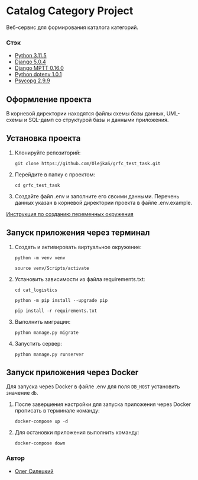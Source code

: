 # Catalog Category Project

Веб-сервис для формирования каталога категорий.

### Стэк

- [Python 3.11.5](https://docs.python.org/release/3.11.5/)
- [Django 5.0.4](https://docs.djangoproject.com/en/5.0/releases/5.0.4/)
- [Django MPTT 0.16.0](https://django-mptt.readthedocs.io/en/latest/)
- [Python dotenv 1.0.1](https://pypi.org/project/python-dotenv/)
- [Psycopg 2.9.9](https://www.psycopg.org/docs/)

## Оформление проекта

В корневой директории находятся файлы схемы базы данных, UML-схемы и SQL-дамп со структурой базы и данными приложения.

## Установка проекта

1. Клонируйте репозиторий:

    ```
    git clone https://github.com/OlejkaS/grfc_test_task.git
    ```
2. Перейдите в папку с проектом:
    ```
    cd grfc_test_task
    ```
3. Создайте файл .env и заполните его своими данными. Перечень данных указан в корневой директории проекта в файле .env.example.

[Инструкция по созданию переменных окружения](./.env.example)

## Запуск приложения через терминал

1. Cоздать и активировать виртуальное окружение:

   ```
   python -m venv venv
   ```
   ```
   source venv/Scripts/activate
   ```

2. Установить зависимости из файла requirements.txt:

   ```
   cd cat_logistics
   ```
   ```
   python -m pip install --upgrade pip
   ```
   ```
   pip install -r requirements.txt
   ```

3. Выполнить миграции:

   ```
   python manage.py migrate
   ```

4. Запустить сервер:

   ```
   python manage.py runserver
   ```

## Запуск приложения через Docker

Для запуска через Docker в файле .env для поля `DB_HOST` установить значение `db`.

1. После завершения настройки для запуска приложения через Docker прописать в терминале команду:

   ```
   docker-compose up -d
   ```

2. Для остановки приложения выполнить команду:

   ```
   docker-compose down
   ```

### Автор
- [Олег Силецкий](https://github.com/OlejkaS)
